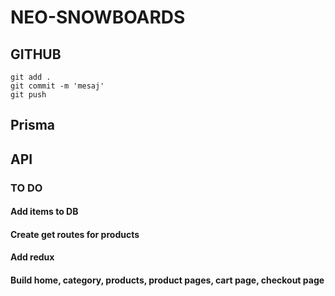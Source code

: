 # NEO-SNOWBOARDS

## GITHUB

```
git add .
git commit -m 'mesaj'
git push
```

## Prisma

## API

### TO DO

#### Add items to DB

#### Create get routes for products

#### Add redux

#### Build home, category, products, product pages, cart page, checkout page
